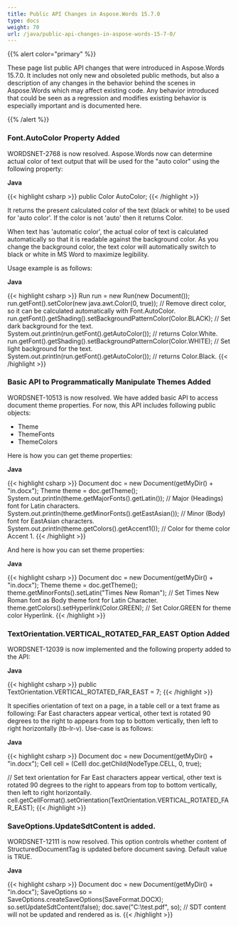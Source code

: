 ```yaml
---
title: Public API Changes in Aspose.Words 15.7.0
type: docs
weight: 70
url: /java/public-api-changes-in-aspose-words-15-7-0/
---
```


{{% alert color="primary" %}} 

These page list public API changes that were introduced in Aspose.Words 15.7.0. It includes not only new and obsoleted public methods, but also a description of any changes in the behavior behind the scenes in Aspose.Words which may affect existing code. Any behavior introduced that could be seen as a regression and modifies existing behavior is especially important and is documented here.

{{% /alert %}} 

### **Font.AutoColor Property Added**

WORDSNET-2768 is now resolved. Aspose.Words now can determine actual color of text output that will be used for the "auto color" using the following property:

**Java**

{{< highlight csharp >}}
public Color AutoColor;
{{< /highlight >}}

It returns the present calculated color of the text (black or white) to be used for 'auto color'. If the color is not 'auto' then it returns Color. 

When text has 'automatic color', the actual color of text is calculated automatically so that it is readable against the background color. As you change the background color, the text color will automatically switch to black or white in MS Word to maximize legibility.

Usage example is as follows:

**Java**

{{< highlight csharp >}}
Run run = new Run(new Document());
run.getFont().setColor(new java.awt.Color(0, true));
 // Remove direct color, so it can be calculated automatically with Font.AutoColor.
run.getFont().getShading().setBackgroundPatternColor(Color.BLACK);
 // Set dark background for the text.
System.out.println(run.getFont().getAutoColor());
 // returns Color.White.
run.getFont().getShading().setBackgroundPatternColor(Color.WHITE);
 // Set light background for the text.
System.out.println(run.getFont().getAutoColor());
 // returns Color.Black.
{{< /highlight >}}

### **Basic API to Programmatically Manipulate Themes Added**

WORDSNET-10513 is now resolved. We have added basic API to access document theme properties. For now, this API includes following public objects:

- Theme
- ThemeFonts
- ThemeColors

Here is how you can get theme properties:

**Java**

{{< highlight csharp >}}
Document doc = new Document(getMyDir() + "in.docx");
Theme theme = doc.getTheme();
System.out.println(theme.getMajorFonts().getLatin());
        // Major (Headings) font for Latin characters.
System.out.println(theme.getMinorFonts().getEastAsian());
    // Minor (Body) font for EastAsian characters.
System.out.println(theme.getColors().getAccent1());
          // Color for theme color Accent 1.
{{< /highlight >}}

And here is how you can set theme properties:

**Java**

{{< highlight csharp >}}
Document doc = new Document(getMyDir() + "in.docx");
Theme theme = doc.getTheme();
theme.getMinorFonts().setLatin("Times New Roman");
     // Set Times New Roman font as Body theme font for Latin Character.
theme.getColors().setHyperlink(Color.GREEN);
           // Set Color.GREEN for theme color Hyperlink.
{{< /highlight >}}

### **TextOrientation.VERTICAL_ROTATED_FAR_EAST Option Added**

WORDSNET-12039 is now implemented and the following property added to the API:

**Java**

{{< highlight csharp >}}
public TextOrientation.VERTICAL_ROTATED_FAR_EAST = 7;
{{< /highlight >}}

It specifies orientation of text on a page, in a table cell or a text frame as following:
Far East characters appear vertical, other text is rotated 90 degrees to the right to appears from top to bottom vertically, then left to right horizontally (tb-lr-v).
Use-case is as follows:

**Java**

{{< highlight csharp >}}
Document doc = new Document(getMyDir() + "in.docx");
Cell cell = (Cell) doc.getChild(NodeType.CELL, 0, true);

// Set text orientation for Far East characters appear vertical, other text is rotated 90 degrees to the right to appears from top to bottom vertically, then left to right horizontally.
cell.getCellFormat().setOrientation(TextOrientation.VERTICAL_ROTATED_FAR_EAST);
{{< /highlight >}}

### **SaveOptions.UpdateSdtContent is added.**

WORDSNET-12111 is now resolved. This option controls whether content of StructuredDocumentTag is updated before document saving. Default value is TRUE.

**Java**

{{< highlight csharp >}}
Document doc = new Document(getMyDir() + "in.docx");
SaveOptions so = SaveOptions.createSaveOptions(SaveFormat.DOCX);
so.setUpdateSdtContent(false);
doc.save("C:\test.pdf", so);
            // SDT content will not be updated and rendered as is.
{{< /highlight >}}
